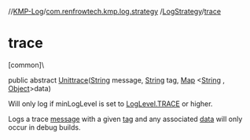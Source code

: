 //[KMP-Log](../../../index.md)/[com.renfrowtech.kmp.log.strategy](../index.md)
/[LogStrategy](index.md)/[trace](trace.md)

# trace

[common]\

public
abstract [Unit](https://kotlinlang.org/api/latest/jvm/stdlib/kotlin/-unit/index.html)[trace](trace.md)([String](https://developer.android.com/reference/kotlin/java/lang/String.html)
message, [String](https://developer.android.com/reference/kotlin/java/lang/String.html)
tag, [Map](https://developer.android.com/reference/kotlin/java/util/Map.html)
&lt;[String](https://developer.android.com/reference/kotlin/java/lang/String.html)
, [Object](https://developer.android.com/reference/kotlin/java/lang/Object.html)&gt;data)

Will only log if minLogLevel is set
to [LogLevel.TRACE](../../com.renfrowtech.kmp.log/-log-level/-t-r-a-c-e/index.md) or higher.

Logs a trace [message](trace.md) with a given [tag](trace.md) and any associated [data](trace.md)
will only occur in debug builds.
